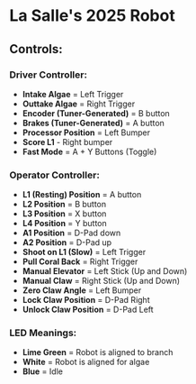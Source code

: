 # La Salle's 2025 Robot

## Controls:

### Driver Controller:
- **Intake Algae** = Left Trigger
- **Outtake Algae** = Right Trigger
- **Encoder (Tuner-Generated)** = B button
- **Brakes (Tuner-Generated)** = A button
- **Processor Position** = Left Bumper
- **Score L1** - Right bumper
- **Fast Mode** = A + Y Buttons (Toggle)

### Operator Controller:

- **L1 (Resting) Position** = A button
- **L2 Position** = B button
- **L3 Position** = X button
- **L4 Position** = Y button
- **A1 Position** = D-Pad down
- **A2 Position** = D-Pad up
- **Shoot on L1 (Slow)** = Left Trigger
- **Pull Coral Back** = Right Trigger
- **Manual Elevator** = Left Stick (Up and Down)
- **Manual Claw** = Right Stick (Up and Down)
- **Zero Claw Angle** = Left Bumper
- **Lock Claw Position** = D-Pad Right 
- **Unlock Claw Position** = D-Pad Left 

### LED Meanings:

- **Lime Green** = Robot is aligned to branch
- **White** = Robot is aligned for algae
- **Blue** = Idle
